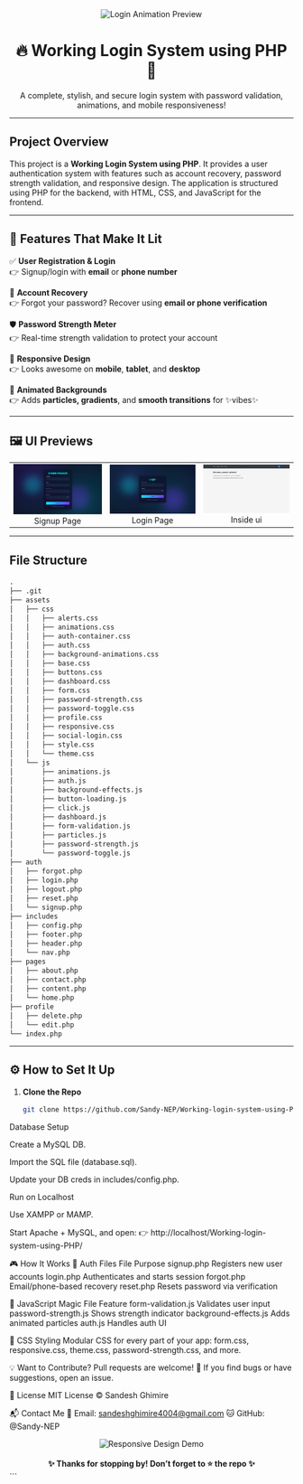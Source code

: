 
<div align="center">
  <img src="assets/preview/login-preview.gif" width="400" alt="Login Animation Preview">
  <h1>🔥 Working Login System using PHP 🔐</h1>
  <p>A complete, stylish, and secure login system with password validation, animations, and mobile responsiveness!</p>
</div>

---
## Project Overview

This project is a **Working Login System using PHP**. It provides a user authentication system with features such as account recovery, password strength validation, and responsive design. The application is structured using PHP for the backend, with HTML, CSS, and JavaScript for the frontend.

---
## 🚀 Features That Make It Lit

✅ **User Registration & Login**  
👉 Signup/login with **email** or **phone number**

🔐 **Account Recovery**  
👉 Forgot your password? Recover using **email or phone verification**

🛡️ **Password Strength Meter**  
👉 Real-time strength validation to protect your account

📱 **Responsive Design**  
👉 Looks awesome on **mobile**, **tablet**, and **desktop**

🌌 **Animated Backgrounds**  
👉 Adds **particles, gradients**, and **smooth transitions** for ✨vibes✨

---

## 🖼️ UI Previews

<table>
  <tr>
    <td align="center"><img src="assets/img/signup.png" width="300"><br>Signup Page</td>
    <td align="center"><img src="assets/img/login.png" width="300"><br>Login Page</td>
    <td align="center"><img src="assets/img/system.png" width="300"><br>Inside ui</td>
  </tr>
</table>

---
## File Structure

```
.
├── .git
├── assets
│   ├── css
│   │   ├── alerts.css
│   │   ├── animations.css
│   │   ├── auth-container.css
│   │   ├── auth.css
│   │   ├── background-animations.css
│   │   ├── base.css
│   │   ├── buttons.css
│   │   ├── dashboard.css
│   │   ├── form.css
│   │   ├── password-strength.css
│   │   ├── password-toggle.css
│   │   ├── profile.css
│   │   ├── responsive.css
│   │   ├── social-login.css
│   │   ├── style.css
│   │   └── theme.css
│   └── js
│       ├── animations.js
│       ├── auth.js
│       ├── background-effects.js
│       ├── button-loading.js
│       ├── click.js
│       ├── dashboard.js
│       ├── form-validation.js
│       ├── particles.js
│       ├── password-strength.js
│       └── password-toggle.js
├── auth
│   ├── forgot.php
│   ├── login.php
│   ├── logout.php
│   ├── reset.php
│   └── signup.php
├── includes
│   ├── config.php
│   ├── footer.php
│   ├── header.php
│   └── nav.php
├── pages
│   ├── about.php
│   ├── contact.php
│   ├── content.php
│   └── home.php
├── profile
│   ├── delete.php
│   └── edit.php
└── index.php
```

---

## ⚙️ How to Set It Up

1. **Clone the Repo**  
   ```bash
   git clone https://github.com/Sandy-NEP/Working-login-system-using-PHP.git
Database Setup

Create a MySQL DB.

Import the SQL file (database.sql).

Update your DB creds in includes/config.php.

Run on Localhost

Use XAMPP or MAMP.

Start Apache + MySQL, and open:
👉 http://localhost/Working-login-system-using-PHP/

🎮 How It Works
🔑 Auth Files
File	Purpose
signup.php	Registers new user accounts
login.php	Authenticates and starts session
forgot.php	Email/phone-based recovery
reset.php	Resets password via verification

🧠 JavaScript Magic
File	Feature
form-validation.js	Validates user input
password-strength.js	Shows strength indicator
background-effects.js	Adds animated particles
auth.js	Handles auth UI

🎨 CSS Styling
Modular CSS for every part of your app: form.css, responsive.css, theme.css, password-strength.css, and more.

💡 Want to Contribute?
Pull requests are welcome! 🚀
If you find bugs or have suggestions, open an issue.

📜 License
MIT License © Sandesh Ghimire

📬 Contact Me
📧 Email: sandeshghimire4004@gmail.com
🐱 GitHub: @Sandy-NEP

<div align="center"> <img src="assets/preview/responsive-demo.gif" width="600" alt="Responsive Design Demo"> <br><br> <strong>✨ Thanks for stopping by! Don’t forget to ⭐ the repo ✨</strong> </div> ```
